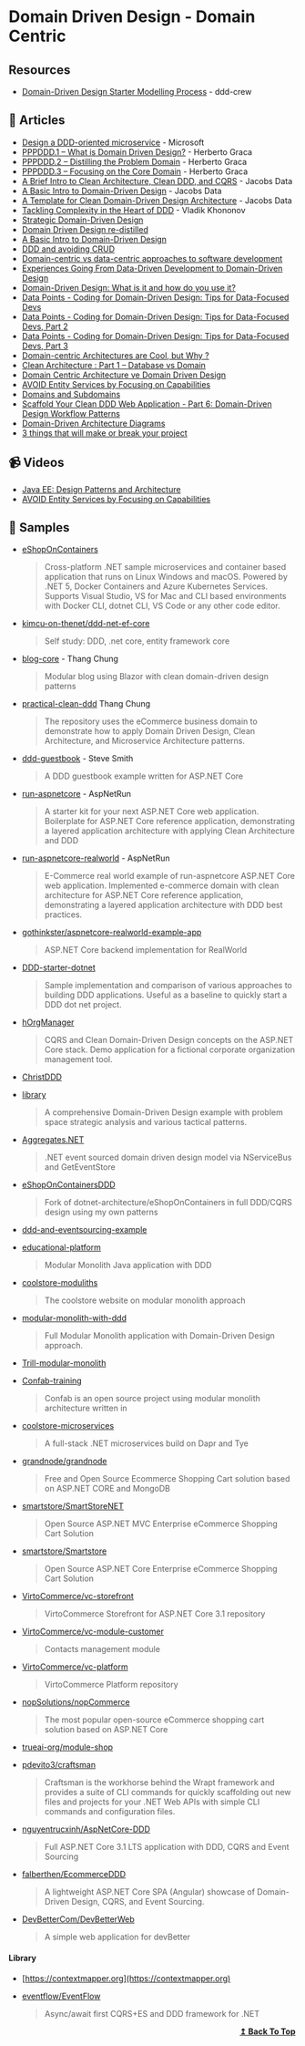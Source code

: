
# Domain Driven Design - Domain Centric

## Resources

- [Domain-Driven Design Starter Modelling Process](https://github.com/ddd-crew/ddd-starter-modelling-process) - ddd-crew

## 📝 Articles

- [Design a DDD-oriented microservice](https://docs.microsoft.com/en-us/dotnet/architecture/microservices/microservice-ddd-cqrs-patterns/ddd-oriented-microservice) - Microsoft
- [PPPDDD.1 – What is Domain Driven Design?](https://herbertograca.com/2016/08/15/pppddd-1-what-is-domain-driven-design/) - Herberto Graca
- [PPPDDD.2 – Distilling the Problem Domain](https://herbertograca.com/2016/08/22/pppddd-2-distilling-the-problem-domain/) - Herberto Graca
- [PPPDDD.3 – Focusing on the Core Domain](https://herbertograca.com/2016/10/03/pppddd-3-focusing-on-the-core-domain/) - Herberto Graca
- [A Brief Intro to Clean Architecture, Clean DDD, and CQRS](https://blog.jacobsdata.com/2020/02/19/a-brief-intro-to-clean-architecture-clean-ddd-and-cqrs) - Jacobs Data
- [A Basic Intro to Domain-Driven Design](https://blog.jacobsdata.com/2020/02/10/a-basic-intro-to-domain-driven-design) - Jacobs Data
- [A Template for Clean Domain-Driven Design Architecture](https://blog.jacobsdata.com/2020/03/02/a-clean-domain-driven-design-architectural-template) - Jacobs Data
- [Tackling Complexity in the Heart of DDD](https://vladikk.com/2016/04/05/tackling-complexity-ddd/) - Vladik Khononov
- [Strategic Domain-Driven Design](https://vaadin.com/learn/tutorials/ddd/strategic_domain_driven_design)
- [Domain Driven Design re-distilled](https://yoan-thirion.medium.com/domain-driven-design-re-distilled-685e75595a60)
- [A Basic Intro to Domain-Driven Design](https://medium.com/software-alchemy/a-basic-intro-to-domain-driven-design-bca832c09e9d)
- [DDD and avoiding CRUD](https://stackoverflow.com/questions/23970567/ddd-and-avoiding-crud)
- [Domain-centric vs data-centric approaches to software development](https://enterprisecraftsmanship.com/posts/domain-centric-vs-data-centric-approaches/)
- [Experiences Going From Data-Driven Development to Domain-Driven Design](https://www.infoq.com/news/2013/10/data-driven-to-ddd/)
- [Domain-Driven Design: What is it and how do you use it?](https://airbrake.io/blog/software-design/domain-driven-design)
- [Data Points - Coding for Domain-Driven Design: Tips for Data-Focused Devs](https://docs.microsoft.com/en-us/archive/msdn-magazine/2013/august/data-points-coding-for-domain-driven-design-tips-for-data-focused-devs)
- [Data Points - Coding for Domain-Driven Design: Tips for Data-Focused Devs, Part 2](https://docs.microsoft.com/en-us/archive/msdn-magazine/2013/september/data-points-coding-for-domain-driven-design-tips-for-data-focused-devs-part-2)
- [Data Points - Coding for Domain-Driven Design: Tips for Data-Focused Devs, Part 3](https://docs.microsoft.com/en-us/archive/msdn-magazine/2013/october/data-points-coding-for-domain-driven-design-tips-for-data-focused-devs-part-3)
- [Domain-centric Architectures are Cool, but Why ?](https://blog.cancobanoglu.net/2017/05/11/domain-centric-architectures-are-cool-but-why/)
- [Clean Architecture : Part 1 – Database vs Domain](https://crosp.net/blog/software-architecture/clean-architecture-part-1-databse-vs-domain/)
- [Domain Centric Architecture ve Domain Driven Design](http://cagataykiziltan.net/tr/domain-centric-architecture-ve-domain-driven-design/)
- [AVOID Entity Services by Focusing on Capabilities](https://codeopinion.com/avoid-entity-services-by-focusing-on-capabilities/)
- [Domains and Subdomains](https://thedomaindrivendesign.io/domains-and-subdomains/)
- [Scaffold Your Clean DDD Web Application - Part 6: Domain-Driven Design Workflow Patterns](https://blog.jacobsdata.com/2021/04/11/scaffold-your-clean-ddd-web-application-part-6-domain-driven-design-workflow-patterns)
- [Domain-Driven Architecture Diagrams](https://medium.com/nick-tune-tech-strategy-blog/domain-driven-architecture-diagrams-139a75acb578)
- [3 things that will make or break your project](https://enterprisecraftsmanship.com/posts/3-things-that-will-make-or-break-your-project/)
## 📹 Videos

- [Java EE: Design Patterns and Architecture](https://www.linkedin.com/learning/java-ee-design-patterns-and-architecture/advantages-and-disadvantages-4)
- [AVOID Entity Services by Focusing on Capabilities](https://www.youtube.com/watch?v=2gOOstEI4vU)

## 🔖 Samples

- [eShopOnContainers](https://github.com/dotnet-architecture/eShopOnContainers)
  > Cross-platform .NET sample microservices and container based application that runs on Linux Windows and macOS. Powered by .NET 5, Docker Containers and Azure Kubernetes Services. Supports Visual Studio, VS for Mac and CLI based environments with Docker CLI, dotnet CLI, VS Code or any other code editor.

- [kimcu-on-thenet/ddd-net-ef-core](https://github.com/kimcu-on-thenet/ddd-net-ef-core)
  > Self study: DDD, .net core, entity framework core

- [blog-core](https://github.com/thangchung/blog-core) - Thang Chung
  > Modular blog using Blazor with clean domain-driven design patterns

- [practical-clean-ddd](https://github.com/thangchung/practical-clean-ddd) Thang Chung
  > The repository uses the eCommerce business domain to demonstrate how to apply Domain Driven Design, Clean Architecture, and Microservice Architecture patterns.

- [ddd-guestbook](https://github.com/ardalis/ddd-guestbook) - Steve Smith
  > A DDD guestbook example written for ASP.NET Core
  
- [run-aspnetcore](https://github.com/aspnetrun/run-aspnetcore) - AspNetRun 
	> A starter kit for your next ASP.NET Core web application. Boilerplate for ASP.NET Core reference application, demonstrating a layered application architecture with applying Clean Architecture and DDD

- [run-aspnetcore-realworld](https://github.com/aspnetrun/run-aspnetcore-realworld) - AspNetRun 
	> E-Commerce real world example of run-aspnetcore ASP.NET Core web application. Implemented e-commerce domain with clean architecture for ASP.NET Core reference application, demonstrating a layered application architecture with DDD best practices.

- [gothinkster/aspnetcore-realworld-example-app](https://github.com/gothinkster/aspnetcore-realworld-example-app)	
	> ASP.NET Core backend implementation for RealWorld
	
- [DDD-starter-dotnet](https://github.com/itlibrium/DDD-starter-dotnet) 
	> Sample implementation and comparison of various approaches to building DDD applications. Useful as a baseline to quickly start a DDD dot net project.

- [hOrgManager](https://github.com/JacobsDataSolutions/OrgManager)

  > CQRS and Clean Domain-Driven Design concepts on the ASP.NET Core stack. Demo application for a fictional corporate organization management tool.

- [ChristDDD](https://github.com/anjoy8/ChristDDD)

- [library](https://github.com/ddd-by-examples/library) 
	> A comprehensive Domain-Driven Design example with problem space strategic analysis and various tactical patterns.

- [Aggregates.NET](https://github.com/charlessolar/Aggregates.NET) 
	> .NET event sourced domain driven design model via NServiceBus and GetEventStore

- [eShopOnContainersDDD](https://github.com/charlessolar/eShopOnContainersDDD) 
	> Fork of dotnet-architecture/eShopOnContainers in full DDD/CQRS design using my own patterns
	
- [ddd-and-eventsourcing-example](https://github.com/eraydin/ddd-and-eventsourcing-example)

- [educational-platform](https://github.com/anton-liauchuk/educational-platform) 
	> Modular Monolith Java application with DDD

- [coolstore-moduliths](https://github.com/thangchung/coolstore-moduliths) 
	> The coolstore website on modular monolith approach

- [modular-monolith-with-ddd](https://github.com/kgrzybek/modular-monolith-with-ddd) 
	> Full Modular Monolith application with Domain-Driven Design approach.

- [Trill-modular-monolith](https://github.com/devmentors/Trill-modular-monolith)

- [Confab-training](https://github.com/devmentors/Confab)
	> Confab is an open source project using modular monolith architecture written in 
	
- [coolstore-microservices](https://github.com/vietnam-devs/coolstore-microservices) 
	> A full-stack .NET microservices build on Dapr and Tye

- [grandnode/grandnode](https://github.com/grandnode/grandnode) 
	> Free and Open Source Ecommerce Shopping Cart solution based on ASP.NET CORE and MongoDB

- [smartstore/SmartStoreNET](https://github.com/smartstore/SmartStoreNET) 
	> Open Source ASP.NET MVC Enterprise eCommerce Shopping Cart Solution

- [smartstore/Smartstore](https://github.com/smartstore/Smartstore) 
	> Open Source ASP.NET Core Enterprise eCommerce Shopping Cart Solution
	
- [VirtoCommerce/vc-storefront](https://github.com/VirtoCommerce/vc-storefront) 
	> VirtoCommerce Storefront for ASP.NET Core 3.1 repository

- [VirtoCommerce/vc-module-customer](https://github.com/VirtoCommerce/vc-module-customer/) 
	> Contacts management module

- [VirtoCommerce/vc-platform](https://github.com/VirtoCommerce/vc-platform)
	> VirtoCommerce Platform repository
	
- [nopSolutions/nopCommerce](https://github.com/nopSolutions/nopCommerce) 
	> The most popular open-source eCommerce shopping cart solution based on ASP.NET Core
	
- [trueai-org/module-shop](https://github.com/trueai-org/module-shop)

- [pdevito3/craftsman](https://github.com/pdevito3/craftsman)
	> Craftsman is the workhorse behind the Wrapt framework and provides a suite of CLI commands for quickly scaffolding out new files and projects for your .NET Web APIs with simple CLI commands and configuration files.
	
- [nguyentrucxinh/AspNetCore-DDD](https://github.com/nguyentrucxinh/AspNetCore-DDD)
	> Full ASP.NET Core 3.1 LTS application with DDD, CQRS and Event Sourcing
	
- [falberthen/EcommerceDDD](https://github.com/falberthen/EcommerceDDD)
	> A lightweight ASP.NET Core SPA (Angular) showcase of Domain-Driven Design, CQRS, and Event Sourcing.
	
- [DevBetterCom/DevBetterWeb](https://github.com/DevBetterCom/DevBetterWeb)
	> A simple web application for devBetter
	
#### Library

- [https://contextmapper.org](https://contextmapper.org)

- [eventflow/EventFlow](https://github.com/eventflow/EventFlow)
	> Async/await first CQRS+ES and DDD framework for .NET

<div align="right">
  <b><a href="#contents">↥ Back To Top</a></b>
</div>